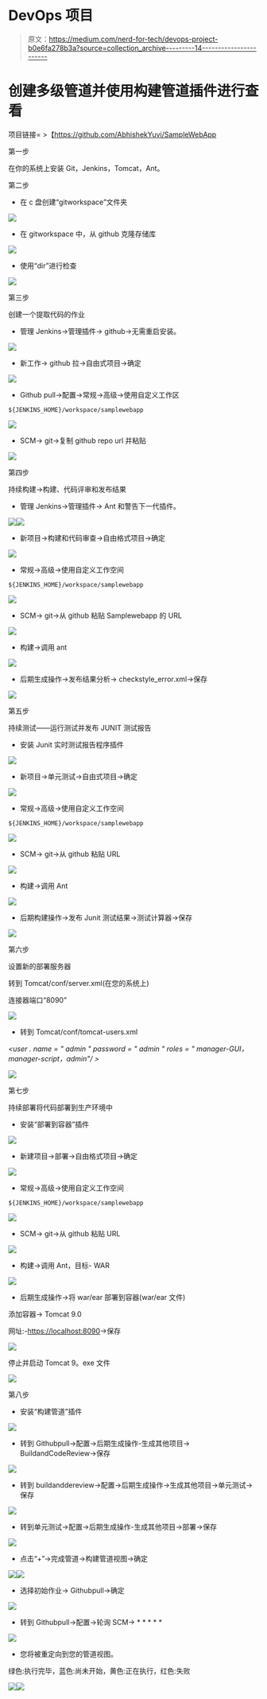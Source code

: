 # DevOps 项目

> 原文：<https://medium.com/nerd-for-tech/devops-project-b0e6fa278b3a?source=collection_archive---------14----------------------->

# 创建多级管道并使用构建管道插件进行查看

项目链接= >【https://github.com/AbhishekYuvi/SampleWebApp 

第一步

在你的系统上安装 Git，Jenkins，Tomcat，Ant。

第二步

*   在 c 盘创建“gitworkspace”文件夹

![](img/5bc454f42a7bbf505ca1c39b835f566c.png)

*   在 gitworkspace 中，从 github 克隆存储库

![](img/4004f900b4ff7d4823146d02043b91f8.png)

*   使用“dir”进行检查

![](img/8639974907ddc58649ef0c903f85a4b8.png)

第三步

创建一个提取代码的作业

*   管理 Jenkins->管理插件-> github->无需重启安装。

![](img/ed97c36b45f5f52169f1520b0c8c16e5.png)

*   新工作-> github 拉->自由式项目->确定

![](img/24cade8ff24f20142973aadd21147850.png)

*   Github pull->配置->常规->高级->使用自定义工作区

`${JENKINS_HOME}/workspace/samplewebapp`

![](img/b8ee936911a13e7353dfe2c81d8a3aa8.png)

*   SCM-> git->复制 github repo url 并粘贴

![](img/890dcce6e3f78aba77de8cbd96c0d27d.png)

第四步

持续构建->构建、代码评审和发布结果

*   管理 Jenkins->管理插件-> Ant 和警告下一代插件。

![](img/8b6230e98984a9095223fd8c4eca8316.png)![](img/faacdbac7cb95c680bbc218e1708aa33.png)

*   新项目->构建和代码审查->自由格式项目->确定

![](img/e839906b60b161f63ddde54cef538ab5.png)

*   常规->高级->使用自定义工作空间

`${JENKINS_HOME}/workspace/samplewebapp`

![](img/c26c3de2bad0372f8f7f7a7ff2842f9d.png)

*   SCM-> git->从 github 粘贴 Samplewebapp 的 URL

![](img/98e230a9df749f73178856c4974df5d4.png)

*   构建->调用 ant

![](img/a71043a9e4997e2fffa48350e8b19e2a.png)

*   后期生成操作->发布结果分析-> checkstyle_error.xml->保存

![](img/596aeafb52901908b1691ca07e4721c9.png)

第五步

持续测试——运行测试并发布 JUNIT 测试报告

*   安装 Junit 实时测试报告程序插件

![](img/36bc9363878a3960314f57b2c7302a81.png)

*   新项目->单元测试->自由式项目->确定

![](img/8742d51a0fa0f6c33d37d0b07f82510a.png)

*   常规->高级->使用自定义工作空间

`${JENKINS_HOME}/workspace/samplewebapp`

![](img/7c7230cf870e646019aed8a1d389e5ed.png)

*   SCM-> git->从 github 粘贴 URL

![](img/c162ec39da71e7cd5cdc41b4ca868190.png)

*   构建->调用 Ant

![](img/74e9ea04dde9f1e66b15b5e9a8480d37.png)

*   后期构建操作->发布 Junit 测试结果->测试计算器->保存

![](img/6fe8f4127428ca07037294337c80755d.png)

第六步

设置新的部署服务器

转到 Tomcat/conf/server.xml(在您的系统上)

连接器端口“8090”

![](img/25dc60c1de726b902587a88552dfa4d7.png)

*   转到 Tomcat/conf/tomcat-users.xml

*<user . name = " admin " password = " admin " roles = " manager-GUI，manager-script，admin"/ >*

![](img/7b92d5375dbe451b0db48470de607c3e.png)

第七步

持续部署将代码部署到生产环境中

*   安装“部署到容器”插件

![](img/357ec92831ac445e7f655585385ff927.png)

*   新建项目->部署->自由格式项目->确定

![](img/75fe1f144ceb66dca960739ef74831e5.png)

*   常规->高级->使用自定义工作空间

`${JENKINS_HOME}/workspace/samplewebapp`

![](img/7c5932941b803d8de55b0b0fa1e4e8d1.png)

*   SCM-> git->从 github 粘贴 URL

![](img/659e35b7a21ca79a6dbbcee1e5c0b266.png)

*   构建->调用 Ant，目标- WAR

![](img/2f477faff93778d34aa316499cb25958.png)

*   后期生成操作->将 war/ear 部署到容器(war/ear 文件)

添加容器-> Tomcat 9.0

网址:-[https://localhost:8090](https://localhost:8090)->保存

![](img/f376c898f7a3610f586bde633638c046.png)

停止并启动 Tomcat 9。exe 文件

![](img/10c0f0cd0593819c160c7c79f5ad3742.png)

第八步

*   安装“构建管道”插件

![](img/f897c4831328f2ecfb2b40640eebd181.png)

*   转到 Githubpull->配置->后期生成操作-生成其他项目-> BuildandCodeReview->保存

![](img/ded6288953615535d8706f8619c067be.png)

*   转到 buildanddereview->配置->后期生成操作->生成其他项目->单元测试->保存

![](img/0346850c7ea53076daa2b62d2934a4f8.png)

*   转到单元测试->配置->后期生成操作-生成其他项目->部署->保存

![](img/f7bbb4374de7f31019398478f79fbd5b.png)

*   点击“+”->完成管道->构建管道视图->确定

![](img/f1e7491ae482477dd32a729c0edfdbd1.png)![](img/e153bb8e1ebe354f6afc476af14849cd.png)

*   选择初始作业-> Githubpull->确定

![](img/e30018ddcc8d30240fe6ad1f68dd82cb.png)

*   转到 Githubpull->配置->轮询 SCM-> * * * * *

![](img/d9c66ee42899745788e1ae8271f28500.png)

*   您将被重定向到您的管道视图。

绿色:执行完毕，蓝色:尚未开始，黄色:正在执行，红色:失败

![](img/13766c4ca8d0e0a416c6fad9e661f0aa.png)![](img/ec052d27a9e66fe223422908c2e76f0d.png)